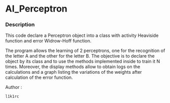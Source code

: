 # AI_Perceptron
### Description
This code declare a Perceptron object into a class with activity Heaviside function and error Widrow-Hoff function.

The program allows the learning of 2 perceptrons, one for the recognition of the letter A and the other for the letter B. 
The objective is to declare the object by its class and to use the methods implemented inside to train it N times. 
Moreover, the display methods allow to obtain logs on the calculations and a graph listing the variations of the 
weights after calculation of the error function.

Author :
```
l1k1rc
```
